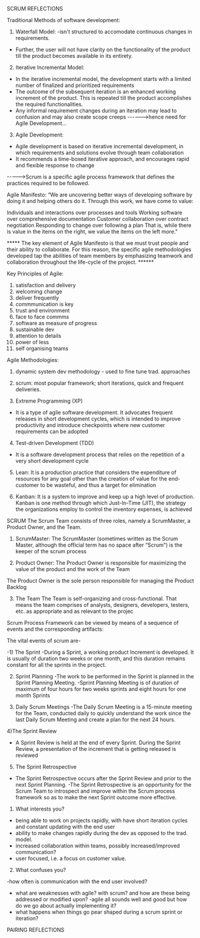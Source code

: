 SCRUM REFLECTIONS


<NOTES>
Traditional Methods of software development:

1) Waterfall Model:
-isn't structured to accomodate continuous changes in requirements.
- Further, the user will not have clarity on the functionality of the product till the product becomes available in its entirety.

2) Iterative Incremental Model:
- In the iterative incremental model, the development starts with a limited number of finalized and prioritized requirements
- The outcome of the subsequent iteration is an enhanced working increment of the product. This is repeated till the product accomplishes the required functionalities.
- Any informal requirement changes during an iteration may lead to confusion and may also create scope creeps
------>hence need for Agile Development...


3) Agile Development:
- Agile development is based on iterative incremental development, in which requirements and solutions evolve through team collaboration
- It recommends a time-boxed iterative approach, and encourages rapid and flexible response to change

----->Scrum is a specific agile process framework that defines the practices required to be followed.


Agile Manifesto:
“We are uncovering better ways of developing software by doing it and helping others do it. Through this work, we have come to value:

Individuals and interactions over processes and tools
Working software over comprehensive documentation
Customer collaboration over contract negotiation
Responding to change over following a plan
That is, while there is value in the items on the right, we value the items on the left more."

***** The key element of Agile Manifesto is that we must trust people and their ability to collaborate. For this reason, the specific agile methodologies developed tap the abilities of team members by emphasizing teamwork and collaboration throughout the life-cycle of the project. ******


Key Principles of Agile:
1) satisfaction and delivery
2) welcoming change
3) deliver frequently
4) commmunication is key
5) trust and environment
6) face to face commms
7) software as measure of progress
8) sustainable dev
9) attention to details
10) power of less
11) self organising teams


Agile Methodologies:
1) dynamic system dev methodology - used to fine tune trad. approaches

2) scrum: most popular framework; short iterations, quick and frequent deliveries.

3) Extreme Programming (XP)
- It is a type of agile software development. It advocates frequent releases in short development cycles, which is intended to improve productivity and introduce checkpoints where new customer requirements can be adopted


4) Test-driven Development (TDD)
- It is a software development process that relies on the repetition of a very short development cycle

5) Lean:
It is a production practice that considers the expenditure of resources for any goal other than the creation of value for the end-customer to be wasteful, and thus a target for elimination


6) Kanban:
It is a system to improve and keep up a high level of production. Kanban is one method through which Just-In-Time (JIT), the strategy the organizations employ to control the inventory expenses, is achieved


SCRUM
The Scrum Team consists of three roles, namely a ScrumMaster, a Product Owner, and the Team.

1) ScrumMaster:
The ScrumMaster (sometimes written as the Scrum Master, although the official term has no space after “Scrum”) is the keeper of the scrum process


2) Product Owner: The Product Owner is responsible for maximizing the value of the product and the work of the Team

The Product Owner is the sole person responsible for managing the Product Backlog

3) The Team
The Team is self-organizing and cross-functional. That means the team comprises of analysts, designers, developers, testers, etc. as appropriate and as relevant to the projec





Scrum Process Framework can be viewed by means of a sequence of events and the corresponding artifacts:

The vital events of scrum are-

-1) The Sprint
-During a Sprint, a working product Increment is developed. It is usually of duration two weeks or one month, and this duration remains constant for all the sprints in the project. 



2) Sprint Planning
-The work to be performed in the Sprint is planned in the Sprint Planning Meeting.
-Sprint Planning Meeting is of duration of maximum of four hours for two weeks sprints and eight hours for one month Sprints

3) Daily Scrum Meetings
-The Daily Scrum Meeting is a 15-minute meeting for the Team, conducted daily to quickly understand the work since the last Daily Scrum Meeting and create a plan for the next 24 hours.

4)The Sprint Review
- A Sprint Review is held at the end of every Sprint. During the Sprint Review, a presentation of the increment that is getting released is reviewed


5) The Sprint Retrospective
- The Sprint Retrospective occurs after the Sprint Review and prior to the next Sprint Planning. 
-The Sprint Retrospective is an opportunity for the Scrum Team to introspect and improve within the Scrum process framework so as to make the next Sprint outcome more effective.













1) What interests you?

- being able to work on projects rapidly, with have short iteration cycles and constant updating with the end user 
- ability to make changes rapidly during the dev as opposed to the trad. model.
- increased collaboration within teams, possibly increased/improved communication?
- user focused, i.e. a focus on customer value.



2) What confuses you?

-how often is communication with the end user involved?
- what are weaknesses with agile? with scrum? and how are these being addressed or modified upon?
-agile all sounds well and good but how do we go about actually implementing it?
- what happens when things go pear shaped during a scrum sprint or iteration?










PAIRING REFLECTIONS